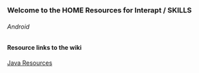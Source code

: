 

### Welcome to the HOME Resources for Interapt / SKILLS
###### Android


#### Resource links to the wiki
[Java Resources](https://github.com/TinaBryan/JavaTerms/wiki/javaTerms)